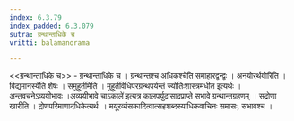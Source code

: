 ```yaml
---
index: 6.3.79
index_padded: 6.3.079
sutra: ग्रन्थान्ताधिके च
vritti: balamanorama

---
```

<<ग्रन्थान्ताधिके च>> - ग्रन्थान्ताधिके च । ग्रन्थान्तश्च अधिकश्चेति समाहारद्वन्द्वः । अनयोरर्थयोरिति ।विद्यमानस्ये॑ति शेषः । समुहूर्तमिति । मुहूर्तविधिपरग्रन्थपर्यन्तं ज्योतिःशास्त्रमधीत इत्यर्थः । अन्तवचनेऽव्ययीभावः ।अव्ययीभावे चाऽकाले॑ इत्यत्र कालपर्युदासादप्राप्ते सभावे ग्रन्थान्तग्रहणम् । सद्रोणा खारीति । द्रोणपरिमाणादधिकेत्यर्थः । मयूरव्यंसकादित्वात्सहशब्दस्याधिकवाचिनः समासः, सभावश्च ।